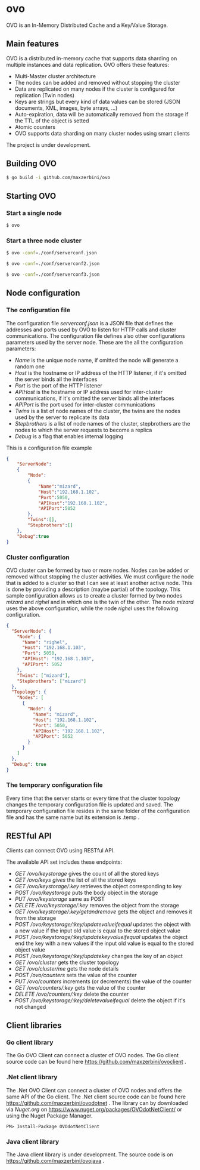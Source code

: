 # ovo

OVO is an In-Memory Distributed Cache and a Key/Value Storage.

## Main features

OVO is a distributed in-memory cache that supports data sharding on multiple instances and data replication.
OVO offers these features:
- Multi-Master cluster architecture
- The nodes can be added and removed without stopping the cluster
- Data are replicated on many nodes if the cluster is configured for replication (Twin nodes)
- Keys are strings but every kind of data values can be stored (JSON documents, XML, images, byte arrays, ...)
- Auto-expiration, data will be automatically removed from the storage if the TTL of the object is setted
- Atomic counters
- OVO supports data sharding on many cluster nodes using smart clients

The project is under development.

## Building OVO

```bash
$ go build -i github.com/maxzerbini/ovo
```

## Starting OVO
### Start a single node
```bash
$ ovo
```
### Start a three node cluster
```bash
$ ovo -conf=./conf/serverconf.json

$ ovo -conf=./conf/serverconf2.json

$ ovo -conf=./conf/serverconf3.json
```
## Node configuration

### The configuration file
The configuration file _serverconf.json_ is a JSON file that defines the addresses and ports used by OVO to listen for HTTP calls and cluster communications. The configuration file defines also other configurations parameters used by the server node.
These are the all the configuration parameters:
- *Name* is the unique node name, if omitted the node will generate a random one
- *Host* is the hostname or IP address of the HTTP listener, if it's omitted the server binds all the interfaces
- *Port* is the port of the HTTP listener
- *APIHost* is the hostname or IP address used for inter-cluster communications, if it's omitted the server binds all the interfaces
- *APIPort* is the port used for inter-cluster communications
- *Twins* is a list of node names of the cluster, the twins are the nodes used by the server to replicate its data
- *Stepbrothers* is a list of node names of the cluster, stepbrothers are the nodes to which the server requests to become a replica
- *Debug* is a flag that enables internal logging

This is a configuration file example
```JSON
{
	"ServerNode":
	{
		"Node":
		{
			"Name":"mizard",
			"Host":"192.168.1.102",
			"Port":5050,
			"APIHost":"192.168.1.102",
			"APIPort":5052
		},
		"Twins":[],
		"Stepbrothers":[]
	},
	"Debug":true
}
```
### Cluster configuration
OVO cluster can be formed by two or more nodes. Nodes can be added or removed without stopping the cluster activities. 
We must configure the node that is added to a cluster so that I can see at least another active node. This is done by providing a description (maybe partial) of the topology.
This sample configuration allows us to create a cluster formed by two nodes *mizard* and  *righel* and in which one is the twin of the other. 
The node *mizard* uses the above configuration, while the node *righel* uses the following configuration.
```JSON
{
  "ServerNode": {
    "Node": {
      "Name": "righel",
      "Host": "192.168.1.103",
      "Port": 5050,
      "APIHost": "192.168.1.103",
      "APIPort": 5052
    },
    "Twins": ["mizard"],
    "Stepbrothers": ["mizard"]
  },
  "Topology": {
    "Nodes": [
      {
        "Node": {
          "Name": "mizard",
          "Host": "192.168.1.102",
          "Port": 5050,
          "APIHost": "192.168.1.102",
          "APIPort": 5052
        }
      }
    ]
  },
  "Debug": true
}
```

### The temporary configuration file
Every time that the server starts or every time that the cluster topology changes the temporary configuration file is updated and saved.
The temporary configuration file resides in the same folder of the configuration file and has the same name but its extension is .temp .

## RESTful API
Clients can connect OVO using RESTful API. 

The available API set includes these endpoints:
- _GET /ovo/keystorage_ gives the count of all the stored keys
- _GET /ovo/keys gives_ the list of all the stored keys
- _GET /ovo/keystorage/:key_ retrieves the object corresponding to key 
- _POST /ovo/keystorage_ puts the body object in the storage
- _PUT /ovo/keystorage_ same as POST
- _DELETE /ovo/keystorage/:key_ removes the object from the storage
- _GET /ovo/keystorage/:key/getandremove_ gets the object and removes it from the storage
- _POST /ovo/keystorage/:key/updatevalueifequal_ updates the object with a new value if the input old value is equal to the stored object value 
- _POST /ovo/keystorage/:key/updatekeyvalueifequal_ updates the object end the key with a new values if the input old value is equal to the stored object value
- _POST /ovo/keystorage/:key/updatekey_ changes the key of an object 
- _GET /ovo/cluster_ gets the cluster topology
- _GET /ovo/cluster/me_ gets the node details
- _POST /ovo/counters_ sets the value of the counter
- _PUT /ovo/counters_ increments (or decrements) the value of the counter
- _GET /ovo/counters/:key_ gets the value of the counter
- _DELETE /ovo/counters/:key_ delete the counter
- _POST /ovo/keystorage/:key/deletevalueifequal_ delete the object if it's not changed

## Client libraries

### Go client library
The Go OVO Client can connect a cluster of OVO nodes. The Go client source code can be found here https://github.com/maxzerbini/ovoclient .

### .Net client library
The .Net OVO Client can connect a cluster of OVO nodes and offers the same API of the Go client. The .Net client source code can be found here https://github.com/maxzerbini/ovodotnet .
The library can by downloaded via *Nuget.org* on https://www.nuget.org/packages/OVOdotNetClient/ or using the Nuget Package Manager.
```
PM> Install-Package OVOdotNetClient
```

### Java client library
The Java client library is under development.
The source code is on https://github.com/maxzerbini/ovojava .